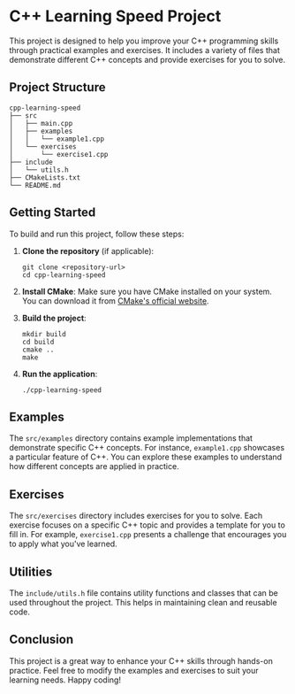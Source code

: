 # C++ Learning Speed Project

This project is designed to help you improve your C++ programming skills through practical examples and exercises. It includes a variety of files that demonstrate different C++ concepts and provide exercises for you to solve.

## Project Structure

```
cpp-learning-speed
├── src
│   ├── main.cpp
│   ├── examples
│   │   └── example1.cpp
│   └── exercises
│       └── exercise1.cpp
├── include
│   └── utils.h
├── CMakeLists.txt
└── README.md
```

## Getting Started

To build and run this project, follow these steps:

1. **Clone the repository** (if applicable):
   ```
   git clone <repository-url>
   cd cpp-learning-speed
   ```

2. **Install CMake**: Make sure you have CMake installed on your system. You can download it from [CMake's official website](https://cmake.org/download/).

3. **Build the project**:
   ```
   mkdir build
   cd build
   cmake ..
   make
   ```

4. **Run the application**:
   ```
   ./cpp-learning-speed
   ```

## Examples

The `src/examples` directory contains example implementations that demonstrate specific C++ concepts. For instance, `example1.cpp` showcases a particular feature of C++. You can explore these examples to understand how different concepts are applied in practice.

## Exercises

The `src/exercises` directory includes exercises for you to solve. Each exercise focuses on a specific C++ topic and provides a template for you to fill in. For example, `exercise1.cpp` presents a challenge that encourages you to apply what you've learned.

## Utilities

The `include/utils.h` file contains utility functions and classes that can be used throughout the project. This helps in maintaining clean and reusable code.

## Conclusion

This project is a great way to enhance your C++ skills through hands-on practice. Feel free to modify the examples and exercises to suit your learning needs. Happy coding!